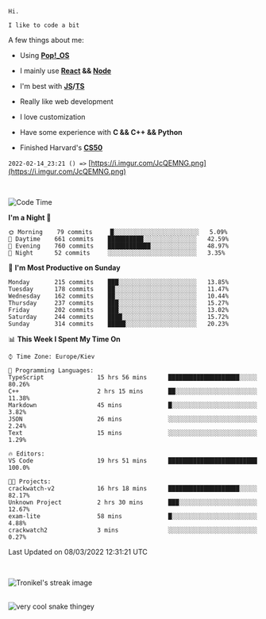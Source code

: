 ```
Hi.

I like to code a bit
```

A few things about me:

-   Using **[Pop!\_OS](https://pop.system76.com/)**

-   I mainly use **[React](https://reactjs.org/) && [Node](https://nodejs.org/en/)**

-   I'm best with **[JS](https://www.javascript.com/)/[TS](https://www.typescriptlang.org/)**

-   Really like web development

-   I love customization

-   Have some experience with **C && C++ && Python**

-   Finished Harvard's **[CS50](https://cs50.harvard.edu)**

`2022-02-14_23:21 () =>` [https://i.imgur.com/JcQEMNG.png](https://i.imgur.com/JcQEMNG.png)

<br>

<!--START_SECTION:waka-->
![Code Time](http://img.shields.io/badge/Code%20Time-413%20hrs%2014%20mins-blue)

**I'm a Night 🦉** 

```text
🌞 Morning    79 commits     █░░░░░░░░░░░░░░░░░░░░░░░░   5.09% 
🌆 Daytime    661 commits    ██████████░░░░░░░░░░░░░░░   42.59% 
🌃 Evening    760 commits    ████████████░░░░░░░░░░░░░   48.97% 
🌙 Night      52 commits     ░░░░░░░░░░░░░░░░░░░░░░░░░   3.35%

```
📅 **I'm Most Productive on Sunday** 

```text
Monday       215 commits    ███░░░░░░░░░░░░░░░░░░░░░░   13.85% 
Tuesday      178 commits    ██░░░░░░░░░░░░░░░░░░░░░░░   11.47% 
Wednesday    162 commits    ██░░░░░░░░░░░░░░░░░░░░░░░   10.44% 
Thursday     237 commits    ███░░░░░░░░░░░░░░░░░░░░░░   15.27% 
Friday       202 commits    ███░░░░░░░░░░░░░░░░░░░░░░   13.02% 
Saturday     244 commits    ████░░░░░░░░░░░░░░░░░░░░░   15.72% 
Sunday       314 commits    █████░░░░░░░░░░░░░░░░░░░░   20.23%

```


📊 **This Week I Spent My Time On** 

```text
⌚︎ Time Zone: Europe/Kiev

💬 Programming Languages: 
TypeScript               15 hrs 56 mins      ████████████████████░░░░░   80.26% 
C++                      2 hrs 15 mins       ██░░░░░░░░░░░░░░░░░░░░░░░   11.38% 
Markdown                 45 mins             █░░░░░░░░░░░░░░░░░░░░░░░░   3.82% 
JSON                     26 mins             ░░░░░░░░░░░░░░░░░░░░░░░░░   2.24% 
Text                     15 mins             ░░░░░░░░░░░░░░░░░░░░░░░░░   1.29%

🔥 Editors: 
VS Code                  19 hrs 51 mins      █████████████████████████   100.0%

🐱‍💻 Projects: 
crackwatch-v2            16 hrs 18 mins      ████████████████████░░░░░   82.17% 
Unknown Project          2 hrs 30 mins       ███░░░░░░░░░░░░░░░░░░░░░░   12.67% 
exam-lite                58 mins             █░░░░░░░░░░░░░░░░░░░░░░░░   4.88% 
crackwatch2              3 mins              ░░░░░░░░░░░░░░░░░░░░░░░░░   0.27%

```


 Last Updated on 08/03/2022 12:31:21 UTC
<!--END_SECTION:waka-->

<br>

<p><img align="center" src="https://github-readme-streak-stats.herokuapp.com/?user=Trunkelis&theme=dark" alt="Tronikel's streak image" /></p>

<br>

<img title="" src="https://raw.githubusercontent.com/Trunkelis/Trunkelis/output/github-contribution-grid-snake.svg" alt="very cool snake thingey" data-align="left">

